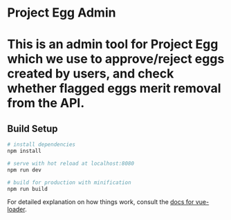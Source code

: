 # Project Egg Admin

# This is an admin tool for Project Egg which we use to approve/reject eggs created by users, and check whether flagged eggs merit removal from the API.

## Build Setup

``` bash
# install dependencies
npm install

# serve with hot reload at localhost:8080
npm run dev

# build for production with minification
npm run build
```

For detailed explanation on how things work, consult the [docs for vue-loader](http://vuejs.github.io/vue-loader).

